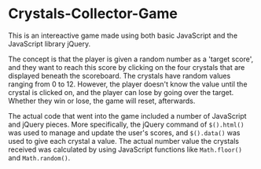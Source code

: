 # Crystals-Collector-Game

This is an intereactive game made using both basic JavaScript and the JavaScript library jQuery. 

The concept is that the player is given a random number as a 'target score', and they want to reach this score by clicking on the four crystals that are displayed beneath the scoreboard. The crystals have random values ranging from 0 to 12. However, the player doesn't know the value until the crystal is clicked on, and the player can lose by going over the target. Whether they win or lose, the game will reset, afterwards.

The actual code that went into the game included a number of JavaScript and jQuery pieces. More specifically, the jQuery command of `$().html()` was used to manage and update the user's scores, and `$().data()` was used to give each crystal a value. The actual number value the crystals received was calculated by using JavaScript functions like `Math.floor()` and `Math.random()`. 
